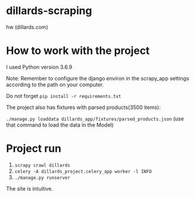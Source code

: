 # dillards-scraping
hw (dillards.com)

# How to work with the project
I used Python version 3.6.9

Note: Remember to configure the django environ in the scrapy_app settings according to the path on your computer.

Do not forget `pip install -r requirements.txt`

The project also has fixtures with parsed products(3500 items):

`./manage.py loaddata dillards_app/fixtures/parsed_products.json` (use that command to load the data in the Model)

# Project run
1. `scrapy crawl dillards`
2. `celery -A dillards_project.celery_app worker -l INFO`
3. `./manage.py runserver`

The site is intuitive.
